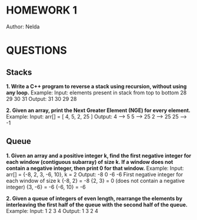 # HOMEWORK 1
Author: Nelda

# QUESTIONS
## Stacks
**1. Write a C++ program to reverse a stack using recursion, without using any loop.**
Example:
    Input: elements present in stack from top to bottom 28 29 30 31
    Output: 31 30 29 28

**2. Given an array, print the Next Greater Element (NGE) for every element.**
Example:
    Input: arr[] = [ 4, 5, 2, 25 ]
    Output: 4      –>   5
            5      –>   25
            2      –>   25
            25     –>   -1

## Queue
**1. Given an array and a positive integer k, find the first negative integer for each window (contiguous subarray) of size k. If a window does not contain a negative integer, then print 0 for that window.**
Example: 
	Input: arr[] = {-8, 2, 3, -6, 10}, k = 2
    Output: -8 0 -6 -6
            First negative integer for each window of size k
            {-8, 2} = -8
            {2, 3} = 0 (does not contain a negative integer)
            {3, -6} = -6
            {-6, 10} = -6

**2. Given a queue of integers of even length, rearrange the elements by interleaving the first half of the queue with the second half of the queue.**
Example:
	Input:  1 2 3 4
    Output: 1 3 2 4

